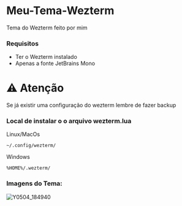 # Meu-Tema-Wezterm
Tema do Wezterm feito por mim

### Requisitos

- Ter o Wezterm instalado 
- Apenas a fonte JetBrains Mono

# ⚠️  Atenção

Se já existir uma configuração do wezterm lembre de fazer backup

### Local de instalar o o arquivo wezterm.lua

Linux/MacOs

```
~/.config/wezterm/
```

Windows
```
%HOME%/.wezterm/
```

### Imagens do Tema:

![Y0504_184940](https://github.com/Kitsune9914/Meu-Tema-Wezterm/assets/154748391/ee311291-178f-4df0-8fb0-0b36b09f6f63)

